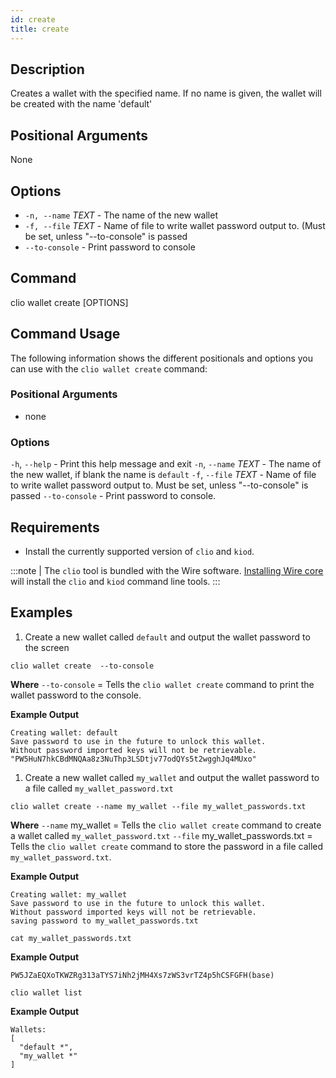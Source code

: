 ```yaml
---
id: create
title: create
---
```


## Description

Creates a wallet with the specified name. If no name is given, the wallet will be created with the name 'default'

## Positional Arguments

None

## Options

- `-n, --name` _TEXT_ - The name of the new wallet
- `-f, --file` _TEXT_ - Name of file to write wallet password output to. (Must be set, unless "--to-console" is passed
- `--to-console` - Print password to console

## Command

clio wallet create [OPTIONS]

## Command Usage

The following information shows the different positionals and options you can use with the `clio wallet create` command:

### Positional Arguments

- none

### Options

`-h`, `--help` - Print this help message and exit
`-n`, `--name` _TEXT_ - The name of the new wallet, if blank the name is `default`
`-f`, `--file` _TEXT_ - Name of file to write wallet password output to. Must be set, unless "--to-console" is passed
`--to-console` - Print password to console.

## Requirements

- Install the currently supported version of `clio` and `kiod`.

:::note
| The `clio` tool is bundled with the Wire software. [Installing Wire core](/docs/getting-started/install-dependencies.md) will install the `clio` and `kiod` command line tools.
:::

## Examples

1. Create a new wallet called `default` and output the wallet password to the screen

```shell
clio wallet create  --to-console
```

**Where**
`--to-console` = Tells the `clio wallet create` command to print the wallet password to the console.

**Example Output**

```shell
Creating wallet: default
Save password to use in the future to unlock this wallet.
Without password imported keys will not be retrievable.
"PW5HuN7hkCBdMNQAa8z3NuThp3LSDtjv77odQYs5t2wgghJq4MUxo"
```

1. Create a new wallet called `my_wallet` and output the wallet password to a file called `my_wallet_password.txt`

```shell
clio wallet create --name my_wallet --file my_wallet_passwords.txt 
```

**Where**
`--name` my_wallet = Tells the `clio wallet create` command to create a wallet called `my_wallet_password.txt`
`--file` my_wallet_passwords.txt = Tells the `clio wallet create` command to store the password in a file called `my_wallet_password.txt`.

**Example Output**

```shell
Creating wallet: my_wallet
Save password to use in the future to unlock this wallet.
Without password imported keys will not be retrievable.
saving password to my_wallet_passwords.txt
```

```shell
cat my_wallet_passwords.txt
```

**Example Output**

```shell
PW5JZaEQXoTKWZRg313aTYS7iNh2jMH4Xs7zWS3vrTZ4p5hCSFGFH(base)
```

```shell
clio wallet list
```

**Example Output**

```shell
Wallets:
[
  "default *",
  "my_wallet *"
]
```
